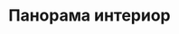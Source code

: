 ---
layout: panorama
parent: '/projects/public/cigar-bar'
image: 'http://hub.acherno.com/svn/pura-bar/Site/Panorami/Pura_Bar_Imperial_Panorama_N_01.jpg'
title: 'Панорама интериор'
sitemap: false
---